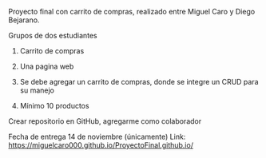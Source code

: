 Proyecto final con carrito de compras, realizado entre Miguel Caro y Diego Bejarano.


Grupos de dos estudiantes

1. Carrito de compras

2. Una pagina web

3. Se debe agregar un carrito de compras, donde se integre un CRUD para su manejo

4. Mínimo 10 productos

Crear repositorio en GitHub, agregarme como colaborador

Fecha de entrega 14 de noviembre (únicamente)
Link: https://miguelcaro000.github.io/ProyectoFinal.github.io/
